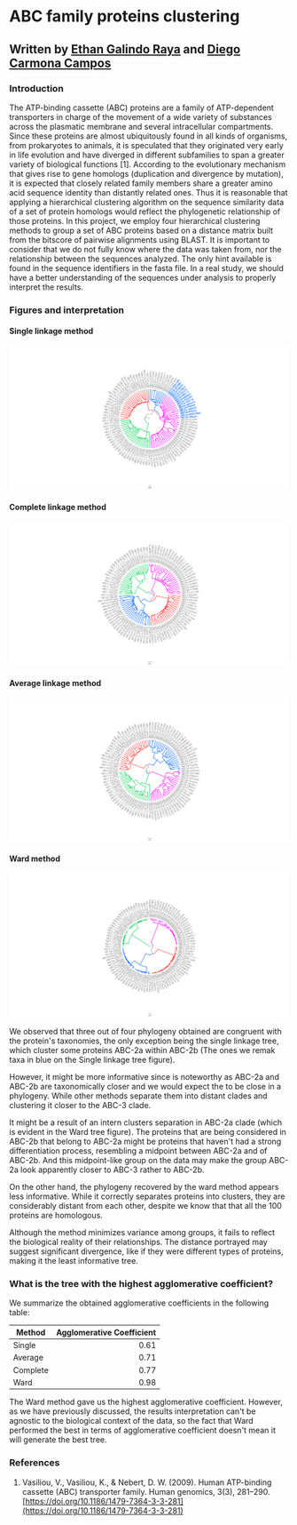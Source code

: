 # ABC family proteins clustering

## Written by [Ethan Galindo Raya](https://ethan-gr.github.io/ethangr.io/) and [Diego Carmona Campos](https://diego-carc.github.io/diego-carc.io/)

### Introduction 
The ATP-binding cassette (ABC) proteins are a family of ATP-dependent transporters in charge of the movement of a wide variety of substances across the plasmatic membrane and several intracellular compartments. Since these proteins are almost ubiquitously found in all kinds of organisms, from prokaryotes to animals, it is speculated that they originated very early in life evolution and have diverged in different subfamilies to span a greater variety of biological functions [1]. 
According to the evolutionary mechanism that gives rise to gene homologs (duplication and divergence by mutation), it is expected that closely related family members share a greater amino acid sequence identity than distantly related ones. Thus it is reasonable that applying a hierarchical clustering algorithm on the sequence similarity data of a set of protein homologs would reflect the phylogenetic relationship of those proteins. In this project, we employ four hierarchical clustering methods to group a set of ABC proteins based on a distance matrix built from the bitscore of pairwise alignments using BLAST. It is important to consider that we do not fully know where the data was taken from, nor the relationship between the sequences analyzed. The only hint available is found in the sequence identifiers in the fasta file. In a real study, we should have a better understanding of the sequences under analysis to properly interpret the results.

### Figures and interpretation

#### Single linkage method
![](figures/phyloTree_single.newick.png)
#### Complete linkage method
![](figures/phyloTree_average.newick.png)
#### Average linkage method
![](figures/phyloTree_complete.newick.png)
#### Ward method
![](figures/phyloTree_ward.newick.png)

We observed that three out of four phylogeny obtained are congruent with the protein's taxonomies, the only exception being the single linkage tree, which cluster some proteins ABC-2a within ABC-2b (The ones we remak taxa in blue on the Single linkage tree figure).

However, it might be more informative since is noteworthy as ABC-2a and ABC-2b are taxonomically closer and we would expect the to be close in a phylogeny. While other methods separate them into distant clades and clustering it closer to the ABC-3 clade.

It might be a result of an intern clusters separation in ABC-2a clade (which is evident in the Ward tree figure). The proteins that are being considered in ABC-2b that belong to ABC-2a might be proteins that haven't had a strong differentiation process, resembling a midpoint between ABC-2a and of ABC-2b. And this midpoint-like group on the data may make the group ABC-2a look apparently closer to ABC-3 rather to ABC-2b.

On the other hand, the phylogeny recovered by the ward method appears less informative. While it correctly separates proteins into clusters, they are considerably distant from each other, despite we know that that all the 100 proteins are homologous.

Although the method minimizes variance among groups, it fails to reflect the biological reality of their relationships. The distance portrayed may suggest significant divergence, like if they were different types of proteins, making it the least informative tree. 

### What is the tree with the highest agglomerative coefficient?
We summarize the obtained agglomerative coefficients in the following table:

| Method   | Agglomerative Coefficient |
|----------|--------------------------:|
| Single   | 0.61                      |
| Average  | 0.71                      |
| Complete | 0.77                      |
| Ward     | 0.98                      |

The Ward method gave us the highest agglomerative coefficient. However, as we have previously discussed, the results interpretation can't be agnostic  to the biological context of the data, so the fact that Ward performed the best in terms of agglomerative coefficient doesn't mean it will generate the best tree. 

### References
1. Vasiliou, V., Vasiliou, K., & Nebert, D. W. (2009). Human ATP-binding cassette (ABC) transporter family. Human genomics, 3(3), 281–290. [https://doi.org/10.1186/1479-7364-3-3-281](https://doi.org/10.1186/1479-7364-3-3-281)
